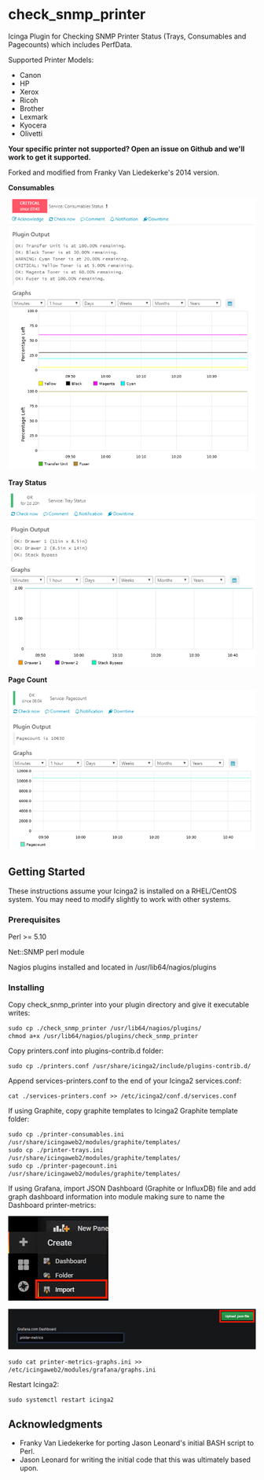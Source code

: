 # check_snmp_printer
Icinga Plugin for Checking SNMP Printer Status (Trays, Consumables and Pagecounts) which includes PerfData.

Supported Printer Models:

* Canon
* HP
* Xerox
* Ricoh
* Brother
* Lexmark
* Kyocera
* Olivetti

__Your specific printer not supported?  Open an issue on Github and we'll work to get it supported.__

Forked and modified from Franky Van Liedekerke's 2014 version.

**Consumables**

![](img/ConsumableCriticalGraph.png)

**Tray Status**

![](img/TrayStatusGraph.png)

**Page Count**

![](img/PagecountGraph.png)

## Getting Started

These instructions assume your Icinga2 is installed on a RHEL/CentOS system.  You may need to modify slightly to work with other systems.

### Prerequisites

Perl >= 5.10

Net::SNMP perl module

Nagios plugins installed and located in /usr/lib64/nagios/plugins


### Installing

Copy check_snmp_printer into your plugin directory and give it executable writes:

```
sudo cp ./check_snmp_printer /usr/lib64/nagios/plugins/
chmod a+x /usr/lib64/nagios/plugins/check_snmp_printer
```

Copy printers.conf into plugins-contrib.d folder:

```
sudo cp ./printers.conf /usr/share/icinga2/include/plugins-contrib.d/
```
Append services-printers.conf to the end of your Icinga2 services.conf:

```
cat ./services-printers.conf >> /etc/icinga2/conf.d/services.conf
```

If using Graphite, copy graphite templates to Icinga2 Graphite template folder:

```
sudo cp ./printer-consumables.ini /usr/share/icingaweb2/modules/graphite/templates/
sudo cp ./printer-trays.ini /usr/share/icingaweb2/modules/graphite/templates/
sudo cp ./printer-pagecount.ini /usr/share/icingaweb2/modules/graphite/templates/
```

If using Grafana, import JSON Dashboard (Graphite or InfluxDB) file and add graph dashboard information into module making sure to name the Dashboard printer-metrics:

![](img/GrafanaDashboardImport.png)

![](img/GrafanaLoadJSON.png)

```
sudo cat printer-metrics-graphs.ini >> /etc/icingaweb2/modules/grafana/graphs.ini
```

Restart Icinga2:

```
sudo systemctl restart icinga2
```

## Acknowledgments

* Franky Van Liedekerke for porting Jason Leonard's initial BASH script to Perl.
* Jason Leonard for writing the initial code that this was ultimately based upon.
